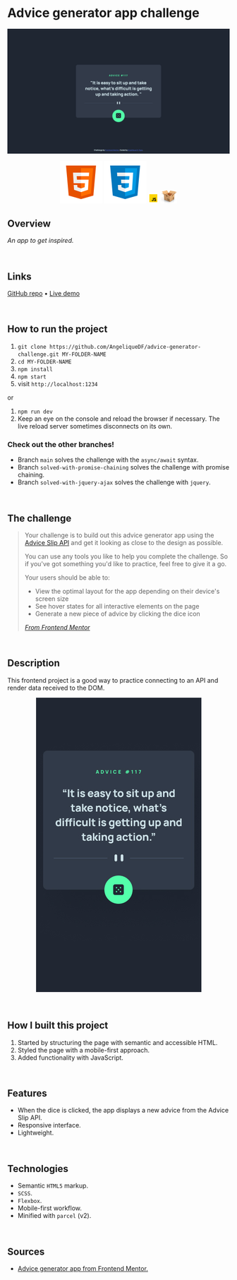 # Advice generator app challenge

![Screenshot of the todo app](./src/images/desktop-screenshot.png)

<div align="center">
  <img src="./src/images/logo-html5.svg">
  <img src="./src/images/logo-css3.svg">
  <img width="24px" src="./src/images/logo-javascript-gif.gif">
  <img src="./src/images/logo-parceljs.png">
</div>

## Overview

_An app to get inspired._

<br />

## Links

<p>
<a href="https://github.com/AngeliqueDF/advice-generator-challenge">GitHub repo</a> • 
<a href="https://symphonious-profiterole-31bf3c.netlify.app/">Live demo</a>
</p>

<br />

## How to run the project

1. `git clone https://github.com/AngeliqueDF/advice-generator-challenge.git MY-FOLDER-NAME`
2. `cd MY-FOLDER-NAME`
3. `npm install`
4. `npm start`
5. visit `http://localhost:1234`

or

1. `npm run dev`
2. Keep an eye on the console and reload the browser if necessary. The live reload server sometimes disconnects on its own.

### Check out the other branches!

- Branch `main` solves the challenge with the `async/await` syntax.
- Branch `solved-with-promise-chaining` solves the challenge with promise chaining.
- Branch `solved-with-jquery-ajax` solves the challenge with `jquery`.

<br />

## The challenge

> Your challenge is to build out this advice generator app using the [Advice Slip API](https://api.adviceslip.com) and get it looking as close to the design as possible.
>
> You can use any tools you like to help you complete the challenge. So if you've got something you'd like to practice, feel free to give it a go.
>
> Your users should be able to:
>
> - View the optimal layout for the app depending on their device's screen size
> - See hover states for all interactive elements on the page
> - Generate a new piece of advice by clicking the dice icon
>
> _[From Frontend Mentor](https://www.frontendmentor.io/challenges/advice-generator-app-QdUG-13db)_

<br />

## Description

This frontend project is a good way to practice connecting to an API and render data received to the DOM.

<p align="center">
<img width="375" width="667" src="./images/../src/design/mobile-design.jpg">
</p>

<br />

## How I built this project

1.  Started by structuring the page with semantic and accessible HTML.
2.  Styled the page with a mobile-first approach.
3.  Added functionality with JavaScript.

<br />

## Features

- When the dice is clicked, the app displays a new advice from the Advice Slip API.
- Responsive interface.
- Lightweight.

<br />

## Technologies

- Semantic `HTML5` markup.
- `SCSS`.
- `Flexbox`.
- Mobile-first workflow.
- Minified with `parcel` (v2).

<br />

## Sources

- [Advice generator app from Frontend Mentor.](https://www.frontendmentor.io/challenges/advice-generator-app-QdUG-13db)

